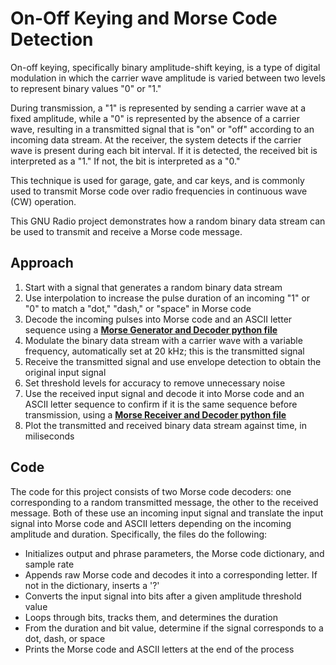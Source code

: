 # On-Off Keying and Morse Code Detection
On-off keying, specifically binary amplitude-shift keying, is a type of digital modulation in which the carrier wave amplitude is varied between two levels to represent binary values "0" or "1." 

During transmission, a "1" is represented by sending a carrier wave at a fixed amplitude, while a "0" is represented by the absence of a carrier wave, resulting in a transmitted signal that is "on" or "off" according to an incoming data stream. At the receiver, the system detects if the carrier wave is present during each bit interval. If it is detected, the received bit is interpreted as a "1." If not, the bit is interpreted as a "0." 

This technique is used for garage, gate, and car keys, and is commonly used to transmit Morse code over radio frequencies in continuous wave (CW) operation.  

This GNU Radio project demonstrates how a random binary data stream can be used to transmit and receive a Morse code message.

## Approach

1. Start with a signal that generates a random binary data stream
2. Use interpolation to increase the pulse duration of an incoming "1" or "0" to match a "dot," "dash," or "space" in Morse code
3. Decode the incoming pulses into Morse code and an ASCII letter sequence using a <ins>**Morse Generator and Decoder python file**</ins>
4. Modulate the binary data stream with a carrier wave with a variable frequency, automatically set at 20 kHz; this is the transmitted signal
5. Receive the transmitted signal and use envelope detection to obtain the original input signal
6. Set threshold levels for accuracy to remove unnecessary noise
7. Use the received input signal and decode it into Morse code and an ASCII letter sequence to confirm if it is the same sequence before transmission, using a <ins>**Morse Receiver and Decoder python file**</ins>
8. Plot the transmitted and received binary data stream against time, in miliseconds

## Code
The code for this project consists of two Morse code decoders: one corresponding to a random transmitted message, the other to the received message. Both of these use an incoming input signal and translate the input signal into Morse code and ASCII letters depending on the incoming amplitude and duration. Specifically, the files do the following:
  * Initializes output and phrase parameters, the Morse code dictionary, and sample rate
  * Appends raw Morse code and decodes it into a corresponding letter. If not in the dictionary, inserts a '?'
  * Converts the input signal into bits after a given amplitude threshold value
  * Loops through bits, tracks them, and determines the duration
  * From the duration and bit value, determine if the signal corresponds to a dot, dash, or space
  * Prints the Morse code and ASCII letters at the end of the process

